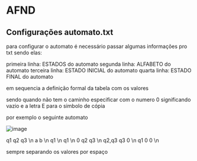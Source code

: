 # AFND

## Configurações automato.txt

para configurar o automato é necessário passar algumas informações pro txt sendo elas:

primeira linha: ESTADOS do automato
segunda linha: ALFABETO do automato
terceira linha: ESTADO INICIAL do automato
quarta linha: ESTADO FINAL do automato

em sequencia a definição formal da tabela com os valores 

sendo quando não tem o caminho especificar com o numero 0 significando vazio e a letra E para o simbolo de cópia

por exemplo o seguinte automato

![image](https://user-images.githubusercontent.com/50429333/171743328-3f8bfd95-90ab-4c56-b151-a4a6a1479ed4.png)

q1 q2 q3 \n
a b \n
q1 \n
q1 \n
0 q2 q3 \n
q2,q3 q3 0 \n
q1 0 0 \n

sempre separando os valores por espaço

